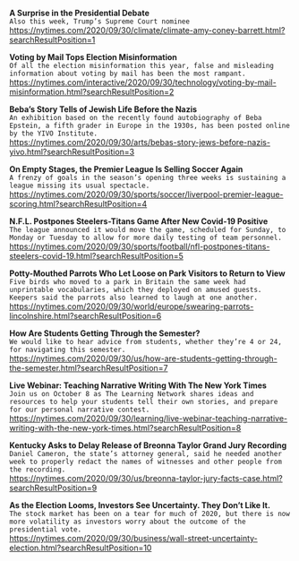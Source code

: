 **A Surprise in the Presidential Debate**\
`Also this week, Trump’s Supreme Court nominee`\
https://nytimes.com/2020/09/30/climate/climate-amy-coney-barrett.html?searchResultPosition=1

**Voting by Mail Tops Election Misinformation**\
`Of all the election misinformation this year, false and misleading information about voting by mail has been the most rampant.`\
https://nytimes.com/interactive/2020/09/30/technology/voting-by-mail-misinformation.html?searchResultPosition=2

**Beba’s Story Tells of Jewish Life Before the Nazis**\
`An exhibition based on the recently found autobiography of Beba Epstein, a fifth grader in Europe in the 1930s, has been posted online by the YIVO Institute.`\
https://nytimes.com/2020/09/30/arts/bebas-story-jews-before-nazis-yivo.html?searchResultPosition=3

**On Empty Stages, the Premier League Is Selling Soccer Again**\
`A frenzy of goals in the season’s opening three weeks is sustaining a league missing its usual spectacle.`\
https://nytimes.com/2020/09/30/sports/soccer/liverpool-premier-league-scoring.html?searchResultPosition=4

**N.F.L. Postpones Steelers-Titans Game After New Covid-19 Positive**\
`The league announced it would move the game, scheduled for Sunday, to Monday or Tuesday to allow for more daily testing of team personnel.`\
https://nytimes.com/2020/09/30/sports/football/nfl-postpones-titans-steelers-covid-19.html?searchResultPosition=5

**Potty-Mouthed Parrots Who Let Loose on Park Visitors to Return to View**\
`Five birds who moved to a park in Britain the same week had unprintable vocabularies, which they deployed on amused guests. Keepers said the parrots also learned to laugh at one another.`\
https://nytimes.com/2020/09/30/world/europe/swearing-parrots-lincolnshire.html?searchResultPosition=6

**How Are Students Getting Through the Semester?**\
`We would like to hear advice from students, whether they’re 4 or 24, for navigating this semester.`\
https://nytimes.com/2020/09/30/us/how-are-students-getting-through-the-semester.html?searchResultPosition=7

**Live Webinar: Teaching Narrative Writing With The New York Times**\
`Join us on October 8 as The Learning Network shares ideas and resources to help your students tell their own stories, and prepare for our personal narrative contest.`\
https://nytimes.com/2020/09/30/learning/live-webinar-teaching-narrative-writing-with-the-new-york-times.html?searchResultPosition=8

**Kentucky Asks to Delay Release of Breonna Taylor Grand Jury Recording**\
`Daniel Cameron, the state’s attorney general, said he needed another week to properly redact the names of witnesses and other people from the recording.`\
https://nytimes.com/2020/09/30/us/breonna-taylor-jury-facts-case.html?searchResultPosition=9

**As the Election Looms, Investors See Uncertainty. They Don’t Like It.**\
`The stock market has been on a tear for much of 2020, but there is now more volatility as investors worry about the outcome of the presidential vote.`\
https://nytimes.com/2020/09/30/business/wall-street-uncertainty-election.html?searchResultPosition=10

